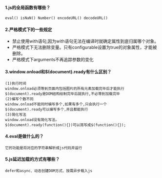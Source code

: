 #### 1.js的全局函数有哪些？
    eval() isNaN() Number() encodeURL() decodeURL()
#### 2.严格模式下的一些规定
- 禁止使用with语句,因为with语句无法在编译时就确定属性到底归属哪个对象。
- 严格模式下无法删除变量。只有configurable设置为true的对象属性，才能被删除。
- 严格模式下arguments不再追踪参数的变化
#### 3.window.onload和$(document).ready有什么区别？
    (1)执行时间
    window.onload必须等到页面内包括图片的所有元素加载完毕后才能执行
    $(document).ready是DOM结构绘制完毕后就执行,不必等到加载完毕
    (2)编写个数不同
    window.onload不能同时编写多个,如果有多个,只会执行一个
    $(document).ready可以编写多个,并且都能执行
    (3)简化写法
    window.onload没有简化写法。
    $(document).ready(function(){})可以简写成$(function(){});
#### 4.eval是做什么的？
    它的功能是将对应的字符串解析成js代码并运行
#### 5.js延迟加载的方式有哪些？
    defer和async、动态创建DOM方式、按需异步载入js

    